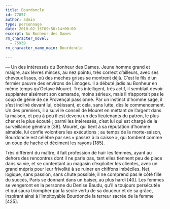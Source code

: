 ```yaml
---
title: Bourdoncle
id: 77057
author: admin
type: personnage
date: 2010-02-15T09:50:14+00:00
excerpt: Au Bonheur des Dames
rm_character_novel:
  - 75939
rm_character_name_main: Bourdoncle

---
```

— Un des intéressés du Bonheur des Dames. Jeune homme grand et maigre, aux lèvres minces, au nez pointu, très correct d&rsquo;ailleurs, avec ses cheveux lisses, où des mèches grises se montrent déjà. C&rsquo;est le fils d&rsquo;un fermier pauvre des environs de Limoges. Il a débuté jadis au Bonheur en même temps qu&rsquo;Octave Mouret. Très intelligent, très actif, il semblait devoir supplanter aisément son camarade, moins sérieux, mais il n&rsquo;apportait pas le coup de génie de ce Provençal passionné. Par un instinct d&rsquo;homme sage, il s&rsquo;est incliné devant lui, obéissant, et cela, sans lutte, dès le commencement. Un des premiers, il a suivi le conseil de Mouret en mettant de l&rsquo;argent dans la maison, et peu à peu il est devenu un des lieutenants du patron, le plus cher et le plus écouté ; parmi les intéressés, c&rsquo;est lui qui est chargé de la surveillance générale [38]. Mouret, qui tient à sa réputation d&rsquo;homme aimable, lui confie volontiers les exécutions ; au temps de la morte-saison, Bourdoncle est célèbre par ses « passez à la caisse », qui tombent comme un coup de hache et déciment les rayons [185].

Très différent du maître, il fait profession de haïr les femmes, ayant au dehors des rencontres dont il ne parle pas, tant elles tiennent peu de place dans sa vie, et se contentant au magasin d&rsquo;exploiter les clientes, avec un grand mépris pour leur frivolité à se ruiner en chiffons imbéciles. Net, logique, sans passion, sans chute possible, il ne comprend pas le côté fille du succès, Paris se donnant dans un baiser, au plus hardi [40]. Les femmes se vengeront en la personne du Denise Baudu, qu&rsquo;il a toujours persécutée et qui saura triompher par la seule vertu de sa douceur et de sa grâce, inspirant ainsi à l&rsquo;impitoyable Bourdoncle la terreur sacrée de la femme [425]. 